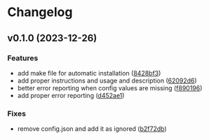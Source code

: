 # Changelog

## v0.1.0 (2023-12-26)

### Features

* add make file for automatic installation
([8428bf3](https://github.com/Fallenbagel/VaultKeeper/commit/8428bf314608454ec6169314471f111af8004bec))
* add proper instructions and usage and description
([62092d6](https://github.com/Fallenbagel/VaultKeeper/commit/62092d6df9e540882aea0945878d5ba14ab44020))
* better error reporting when config values are missing
([f890196](https://github.com/Fallenbagel/VaultKeeper/commit/f890196b763f2651dcb2d54a6e63a7186ce89bab))
* add proper error reporting
([d452ae1](https://github.com/Fallenbagel/VaultKeeper/commit/d452ae1bc45acc99e03a9db72120a380d4ff31b5))

### Fixes

* remove config.json and add it as ignored
([b2f72db](https://github.com/Fallenbagel/VaultKeeper/commit/b2f72db1b042e65f05f3e7d5a29d6ddedeedc1ab))
